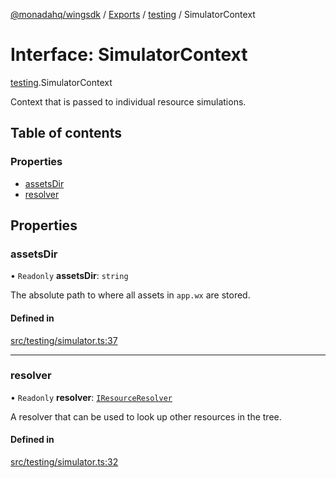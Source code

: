 [@monadahq/wingsdk](../README.md) / [Exports](../modules.md) / [testing](../modules/testing.md) / SimulatorContext

# Interface: SimulatorContext

[testing](../modules/testing.md).SimulatorContext

Context that is passed to individual resource simulations.

## Table of contents

### Properties

- [assetsDir](testing.SimulatorContext.md#assetsdir)
- [resolver](testing.SimulatorContext.md#resolver)

## Properties

### assetsDir

• `Readonly` **assetsDir**: `string`

The absolute path to where all assets in `app.wx` are stored.

#### Defined in

[src/testing/simulator.ts:37](https://github.com/monadahq/winglang/blob/main/libs/wingsdk/src/testing/simulator.ts#L37)

___

### resolver

• `Readonly` **resolver**: [`IResourceResolver`](testing.IResourceResolver.md)

A resolver that can be used to look up other resources in the tree.

#### Defined in

[src/testing/simulator.ts:32](https://github.com/monadahq/winglang/blob/main/libs/wingsdk/src/testing/simulator.ts#L32)
